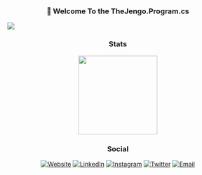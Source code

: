 <!--
**TheJengo/TheJengo** is a ✨ _special_ ✨ repository because its `README.md` (this file) appears on your GitHub profile.
-->

<p align="center">
  <h3 align="center">👋 Welcome To the TheJengo.Program.cs</h3>
  <img src="https://user-images.githubusercontent.com/26827337/112555464-49c50380-8dd9-11eb-86da-341dde061784.png" />  
<p>
<h3 align="center">Stats</h3>
<p align="center" width="100%">  
  <a href="https://github.com/thejengo">
    <img height="180em" src="https://github-readme-stats.vercel.app/api?username=thejengo&show_icons=true&title_color=fff&icon_color=79ff97&text_color=9f9f9f&bg_color=151515" 
         />
  </a>
</p>
<h3 align="center">Social</h3>
<p align="center">
  <a href="https://www.cengizcebeci.com/"><img alt="Website" src="https://img.shields.io/badge/Website-www.cengizcebeci.com-informational?style=flat-square&logo=google-chrome&logoColor=white"></a> 
  <a href="https://www.linkedin.com/in/cengiz-cebeci/"><img alt="LinkedIn" src="https://img.shields.io/badge/LinkedIn-Cengiz Cebeci-informational?style=flat-square&logo=linkedin&logoColor=white"></a> 
  <a href="https://www.instagram.com/thejengo/"><img alt="Instagram" src="https://img.shields.io/badge/Instagram-thejengo-informational?style=flat-square&logo=instagram&logoColor=white"></a> 
  <a href="https://www.twitter.com/thejengo/"><img alt="Twitter" src="https://img.shields.io/badge/Twitter-thejengo-informational?style=flat-square&logo=twitter&logoColor=white"></a> 
  <a href="mailto:swe.cengizcebeci@gmail.com"><img alt="Email" src="https://img.shields.io/badge/Email-swe.cengizcebeci@gmail.com-informational?style=flat-square&logo=gmail&logoColor=white"></a> 
</p>

